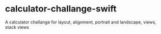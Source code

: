 # calculator-challange-swift
 A calculator challange for layout, alignment, portrait and landscape, views, stack views
